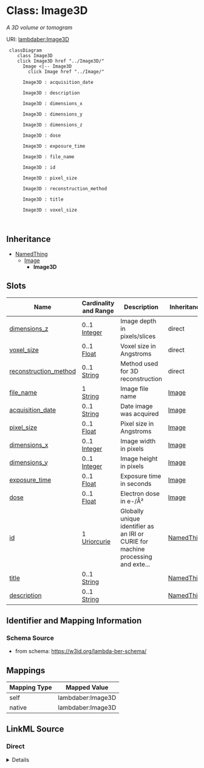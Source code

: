 

# Class: Image3D 


_A 3D volume or tomogram_





URI: [lambdaber:Image3D](https://w3id.org/lambda-ber-schema/Image3D)





```mermaid
 classDiagram
    class Image3D
    click Image3D href "../Image3D/"
      Image <|-- Image3D
        click Image href "../Image/"
      
      Image3D : acquisition_date
        
      Image3D : description
        
      Image3D : dimensions_x
        
      Image3D : dimensions_y
        
      Image3D : dimensions_z
        
      Image3D : dose
        
      Image3D : exposure_time
        
      Image3D : file_name
        
      Image3D : id
        
      Image3D : pixel_size
        
      Image3D : reconstruction_method
        
      Image3D : title
        
      Image3D : voxel_size
        
      
```





## Inheritance
* [NamedThing](NamedThing.md)
    * [Image](Image.md)
        * **Image3D**



## Slots

| Name | Cardinality and Range | Description | Inheritance |
| ---  | --- | --- | --- |
| [dimensions_z](dimensions_z.md) | 0..1 <br/> [Integer](Integer.md) | Image depth in pixels/slices | direct |
| [voxel_size](voxel_size.md) | 0..1 <br/> [Float](Float.md) | Voxel size in Angstroms | direct |
| [reconstruction_method](reconstruction_method.md) | 0..1 <br/> [String](String.md) | Method used for 3D reconstruction | direct |
| [file_name](file_name.md) | 1 <br/> [String](String.md) | Image file name | [Image](Image.md) |
| [acquisition_date](acquisition_date.md) | 0..1 <br/> [String](String.md) | Date image was acquired | [Image](Image.md) |
| [pixel_size](pixel_size.md) | 0..1 <br/> [Float](Float.md) | Pixel size in Angstroms | [Image](Image.md) |
| [dimensions_x](dimensions_x.md) | 0..1 <br/> [Integer](Integer.md) | Image width in pixels | [Image](Image.md) |
| [dimensions_y](dimensions_y.md) | 0..1 <br/> [Integer](Integer.md) | Image height in pixels | [Image](Image.md) |
| [exposure_time](exposure_time.md) | 0..1 <br/> [Float](Float.md) | Exposure time in seconds | [Image](Image.md) |
| [dose](dose.md) | 0..1 <br/> [Float](Float.md) | Electron dose in e-/Å² | [Image](Image.md) |
| [id](id.md) | 1 <br/> [Uriorcurie](Uriorcurie.md) | Globally unique identifier as an IRI or CURIE for machine processing and exte... | [NamedThing](NamedThing.md) |
| [title](title.md) | 0..1 <br/> [String](String.md) |  | [NamedThing](NamedThing.md) |
| [description](description.md) | 0..1 <br/> [String](String.md) |  | [NamedThing](NamedThing.md) |










## Identifier and Mapping Information






### Schema Source


* from schema: https://w3id.org/lambda-ber-schema/




## Mappings

| Mapping Type | Mapped Value |
| ---  | ---  |
| self | lambdaber:Image3D |
| native | lambdaber:Image3D |






## LinkML Source

<!-- TODO: investigate https://stackoverflow.com/questions/37606292/how-to-create-tabbed-code-blocks-in-mkdocs-or-sphinx -->

### Direct

<details>
```yaml
name: Image3D
description: A 3D volume or tomogram
from_schema: https://w3id.org/lambda-ber-schema/
is_a: Image
attributes:
  dimensions_z:
    name: dimensions_z
    description: Image depth in pixels/slices
    from_schema: https://w3id.org/lambda-ber-schema/
    rank: 1000
    domain_of:
    - Image3D
    range: integer
  voxel_size:
    name: voxel_size
    description: Voxel size in Angstroms
    from_schema: https://w3id.org/lambda-ber-schema/
    rank: 1000
    domain_of:
    - Image3D
    range: float
  reconstruction_method:
    name: reconstruction_method
    description: Method used for 3D reconstruction
    from_schema: https://w3id.org/lambda-ber-schema/
    rank: 1000
    domain_of:
    - Image3D

```
</details>

### Induced

<details>
```yaml
name: Image3D
description: A 3D volume or tomogram
from_schema: https://w3id.org/lambda-ber-schema/
is_a: Image
attributes:
  dimensions_z:
    name: dimensions_z
    description: Image depth in pixels/slices
    from_schema: https://w3id.org/lambda-ber-schema/
    rank: 1000
    alias: dimensions_z
    owner: Image3D
    domain_of:
    - Image3D
    range: integer
  voxel_size:
    name: voxel_size
    description: Voxel size in Angstroms
    from_schema: https://w3id.org/lambda-ber-schema/
    rank: 1000
    alias: voxel_size
    owner: Image3D
    domain_of:
    - Image3D
    range: float
  reconstruction_method:
    name: reconstruction_method
    description: Method used for 3D reconstruction
    from_schema: https://w3id.org/lambda-ber-schema/
    rank: 1000
    alias: reconstruction_method
    owner: Image3D
    domain_of:
    - Image3D
    range: string
  file_name:
    name: file_name
    description: Image file name
    from_schema: https://w3id.org/lambda-ber-schema/
    alias: file_name
    owner: Image3D
    domain_of:
    - DataFile
    - Image
    range: string
    required: true
  acquisition_date:
    name: acquisition_date
    description: Date image was acquired
    from_schema: https://w3id.org/lambda-ber-schema/
    rank: 1000
    alias: acquisition_date
    owner: Image3D
    domain_of:
    - Image
    range: string
  pixel_size:
    name: pixel_size
    description: Pixel size in Angstroms
    from_schema: https://w3id.org/lambda-ber-schema/
    rank: 1000
    alias: pixel_size
    owner: Image3D
    domain_of:
    - Image
    range: float
  dimensions_x:
    name: dimensions_x
    description: Image width in pixels
    from_schema: https://w3id.org/lambda-ber-schema/
    rank: 1000
    alias: dimensions_x
    owner: Image3D
    domain_of:
    - Image
    range: integer
  dimensions_y:
    name: dimensions_y
    description: Image height in pixels
    from_schema: https://w3id.org/lambda-ber-schema/
    rank: 1000
    alias: dimensions_y
    owner: Image3D
    domain_of:
    - Image
    range: integer
  exposure_time:
    name: exposure_time
    description: Exposure time in seconds
    from_schema: https://w3id.org/lambda-ber-schema/
    rank: 1000
    alias: exposure_time
    owner: Image3D
    domain_of:
    - Image
    - ExperimentalConditions
    range: float
  dose:
    name: dose
    description: Electron dose in e-/Å²
    from_schema: https://w3id.org/lambda-ber-schema/
    rank: 1000
    alias: dose
    owner: Image3D
    domain_of:
    - Image
    range: float
  id:
    name: id
    description: Globally unique identifier as an IRI or CURIE for machine processing
      and external references. Used for linking data across systems and semantic web
      integration.
    from_schema: https://w3id.org/lambda-ber-schema/
    rank: 1000
    identifier: true
    alias: id
    owner: Image3D
    domain_of:
    - NamedThing
    range: uriorcurie
    required: true
  title:
    name: title
    from_schema: https://w3id.org/lambda-ber-schema/
    rank: 1000
    slot_uri: dcterms:title
    alias: title
    owner: Image3D
    domain_of:
    - NamedThing
    range: string
  description:
    name: description
    from_schema: https://w3id.org/lambda-ber-schema/
    rank: 1000
    alias: description
    owner: Image3D
    domain_of:
    - NamedThing
    - AttributeGroup
    range: string

```
</details>